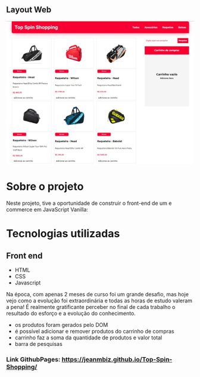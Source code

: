 ## Layout Web
![SITE](./github/pagina%20inicial.jpg) 

# Sobre o projeto

Neste projeto, tive a oportunidade de construir o front-end de um e commerce em JavaScript Vanilla:

# Tecnologias utilizadas
## Front end
- HTML
- CSS
- Javascript

Na época, com apenas 2 meses de curso foi um grande desafio, mas hoje vejo como a evolução foi extraordinária e todas as horas de estudo valeram a pena! É realmente gratificante perceber no final de cada trabalho o resultado do esforço e a evolução do conhecimento.

- os produtos foram gerados pelo DOM
- é possível adicionar e remover produtos do carrinho de compras
- carrinho faz a soma da quantidade de produtos e valor total
- barra de pesquisas

### Link GithubPages: https://jeanmbiz.github.io/Top-Spin-Shopping/
